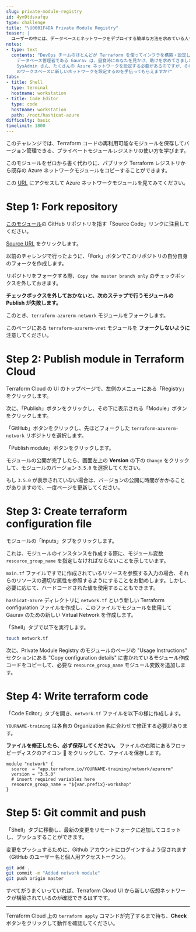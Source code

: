 ```yaml
---
slug: private-module-registry
id: 4ym9tdsxafqu
type: challenge
title: "\U0001F4DA Private Module Registry"
teaser: |
  ユーザーの中には、データベースとネットワークをデプロイする簡単な方法を求めている人もいるでしょう。[プライベート・モジュール・レジストリ](https://www.terraform.io/cloud-docs/registry)は、標準的で再利用可能な Terraform コードを保存し、他のユーザーが自分のワークスペースで使用できるようにします。
notes:
- type: text
  contents: "DevOps チームのほとんどが Terraform を使ってインフラを構築・設定しています。最近では、チーム外のユーザーから、自分のワークスペースの構築を手伝ってほしいという要望が寄せられています。
    データベース管理者である Gaurav は、昼食時にあなたを見かけ、助けを求めてきました。\n>\U0001F473\U0001F3FE‍♂️ こんにちは、Senior
    SysAdmin さん、たくさんの Azure ネットワークを設定する必要があるのですが、そのための Terraform モジュールがあると聞きました。hashicat-azure
    のワークスペースに新しいネットワークを設定するのを手伝ってもらえますか?"
tabs:
- title: Shell
  type: terminal
  hostname: workstation
- title: Code Editor
  type: code
  hostname: workstation
  path: /root/hashicat-azure
difficulty: basic
timelimit: 1800
---
```

このチャレンジでは、Terraform コードの再利用可能なモジュールを保存してバージョン管理できる、プライベートモジュールレジストリの使い方を学びます。

このモジュールをゼロから書く代わりに、パブリック Terraform レジストリから既存の Azure ネットワークモジュールをコピーすることができます。

この [URL](https://registry.terraform.io/modules/Azure/network/azurerm) にアクセスして Azure ネットワークモジュールを見てみてください。

Step 1: Fork repository
=============================

[このモジュール]((https://registry.terraform.io/modules/Azure/network/azurerm))の GitHub リポジトリを指す「Source Code」リンクに注目してください。

[Source URL](https://github.com/Azure/terraform-azurerm-network) をクリックします。

以前のチャレンジで行ったように、「Fork」ボタンでこのリポジトリの自分自身のフォークを作成します。

リポジトリをフォークする際、`Copy the master branch only` のチェックボックスを外しておきます。

**チェックボックスを外しておかないと、次のステップで行うモジュールの Publish が失敗します。**

このとき、`terraform-azurerm-network` モジュールをフォークします。

このページにある `terraform-azurerm-vnet` モジュールを **フォークしないように** 注意してください。

Step 2: Publish module in Terraform Cloud
=============================

Terraform Cloud の UI のトップページで、左側のメニューにある「Registry」をクリックします。

次に、「Publish」ボタンをクリックし、その下に表示される「Module」ボタンをクリックします。

「GitHub」ボタンをクリックし、先ほどフォークした `terraform-azurerm-network` リポジトリを選択します。

「Publish module」ボタンをクリックします。

モジュールの公開が完了したら、画面左上の **Version** の下の `Change` をクリックして、モジュールのバージョン `3.5.0` を選択してください。

もし `3.5.0` が表示されていない場合は、バージョンの公開に時間がかかることがありますので、一度ページを更新してください。

Step 3: Create terraform configuration file
=============================

モジュールの「Inputs」タブをクリックします。

これは、モジュールのインスタンスを作成する際に、モジュール変数 `resource_group_name` を指定しなければならないことを示しています。

`main.tf` ファイルですでに作成されているリソースを参照する入力の場合、それらのリソースの適切な属性を参照するようにすることをお勧めします。しかし、必要に応じて、ハードコードされた値を使用することもできます。

`hashicat-azure` ディレクトリに `network.tf` という新しい Terraform configuration ファイルを作成し、このファイルでモジュールを使用して Gaurav のための新しい Virtual Network を作成します。

「Shell」タブで以下を実行します。

```bash
touch network.tf
```

次に、Private Module Registry のモジュールのページの "Usage Instructions" セクションにある "Copy configuration details" に書かれているモジュール作成コードをコピーして、必要な `resource_group_name` モジュール変数を追加します。

Step 4: Write terraform code
=============================

「Code Editor」タブを開き、`network.tf` ファイルを以下の様に作成します。

`YOURNAME-training` は各自の Organization 名に合わせて修正する必要があります。

**ファイルを修正したら、必ず保存してください。** ファイルの右隣にあるフロッピーディスクのアイコン 💾 をクリックして、ファイルを保存します。

```hcl
module "network" {
  source  = "app.terraform.io/YOURNAME-training/network/azurerm"
  version = "3.5.0"
  # insert required variables here
  resource_group_name = "${var.prefix}-workshop"
}
```

Step 5: Git commit and push
=============================

「Shell」タブに移動し、最新の変更をリモートフォークに追加してコミットし、プッシュすることができます。

変更をプッシュするために、Github アカウントにログインするよう促されます（GitHub のユーザー名と個人用アクセストークン）。

```bash
git add .
git commit -m "Added network module"
git push origin master
```

すべてがうまくいっていれば、Terraform Cloud UI から新しい仮想ネットワークが構築されているのが確認できるはずです。

---

Terraform Cloud 上の `terraform apply` コマンドが完了するまで待ち、**Check** ボタンをクリックして動作を確認してください。